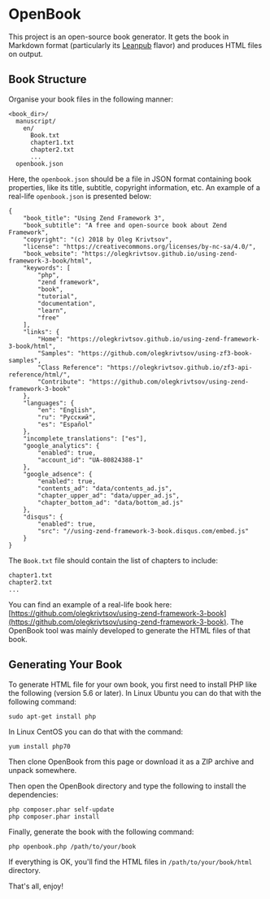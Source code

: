 # OpenBook

This project is an open-source book generator. It gets the book in Markdown format (particularly its 
[Leanpub](https://leanpub.com/help/manual) flavor) and produces HTML files on output. 

## Book Structure

Organise your book files in the following manner:

```
<book_dir>/
  manuscript/
    en/
      Book.txt
      chapter1.txt
      chapter2.txt
      ...
  openbook.json  
```

Here, the `openbook.json` should be a file in JSON format containing book properties, like its title,
subtitle, copyright information, etc. An example of a real-life `openbook.json` is presented below:

```
{
    "book_title": "Using Zend Framework 3",
    "book_subtitle": "A free and open-source book about Zend Framework",
    "copyright": "(c) 2018 by Oleg Krivtsov",
    "license": "https://creativecommons.org/licenses/by-nc-sa/4.0/",
    "book_website": "https://olegkrivtsov.github.io/using-zend-framework-3-book/html",
    "keywords": [
        "php",
        "zend framework",
        "book",
        "tutorial",
        "documentation",
        "learn",
        "free"
    ],
    "links": {
        "Home": "https://olegkrivtsov.github.io/using-zend-framework-3-book/html",
        "Samples": "https://github.com/olegkrivtsov/using-zf3-book-samples",
        "Class Reference": "https://olegkrivtsov.github.io/zf3-api-reference/html/",
        "Contribute": "https://github.com/olegkrivtsov/using-zend-framework-3-book"
    },
    "languages": {
        "en": "English",
        "ru": "Русский",
        "es": "Español"
    },
    "incomplete_translations": ["es"],
    "google_analytics": {
        "enabled": true,
        "account_id": "UA-80824388-1"
    },
    "google_adsence": {
        "enabled": true, 
        "contents_ad": "data/contents_ad.js",
        "chapter_upper_ad": "data/upper_ad.js",
        "chapter_bottom_ad": "data/bottom_ad.js"
    },
    "disqus": {
        "enabled": true,
        "src": "//using-zend-framework-3-book.disqus.com/embed.js"
    }
}
```

The `Book.txt` file should contain the list of chapters to include:

```
chapter1.txt
chapter2.txt
...
```

You can find an example of a real-life book here: [https://github.com/olegkrivtsov/using-zend-framework-3-book](https://github.com/olegkrivtsov/using-zend-framework-3-book). The OpenBook tool was mainly developed to generate the HTML files of that book.

## Generating Your Book

To generate HTML file for your own book, you first need to install PHP like the following (version 5.6 or later). In Linux Ubuntu you can do that with the following command:

`sudo apt-get install php`

In Linux CentOS you can do that with the command:

`yum install php70`

Then clone OpenBook from this page or download it as a ZIP archive and unpack somewhere.

Then open the OpenBook directory and type the following to install the dependencies:

```
php composer.phar self-update
php composer.phar install
```

Finally, generate the book with the following command:

```
php openbook.php /path/to/your/book
```

If everything is OK, you'll find the HTML files in `/path/to/your/book/html` directory.

That's all, enjoy!

